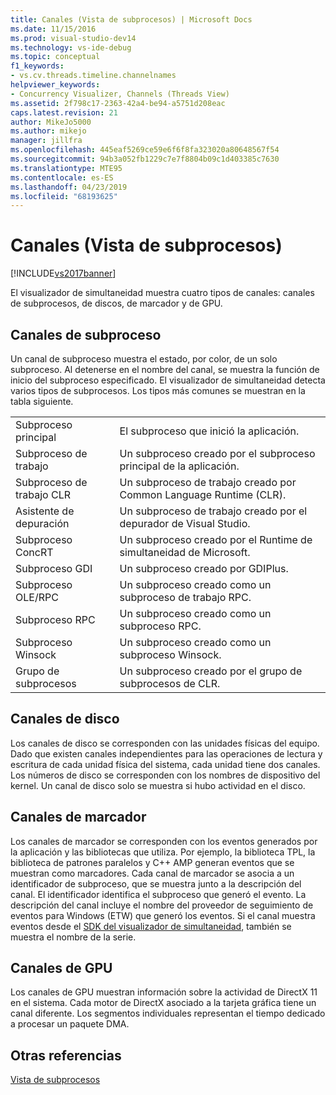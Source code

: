 ```yaml
---
title: Canales (Vista de subprocesos) | Microsoft Docs
ms.date: 11/15/2016
ms.prod: visual-studio-dev14
ms.technology: vs-ide-debug
ms.topic: conceptual
f1_keywords:
- vs.cv.threads.timeline.channelnames
helpviewer_keywords:
- Concurrency Visualizer, Channels (Threads View)
ms.assetid: 2f798c17-2363-42a4-be94-a5751d208eac
caps.latest.revision: 21
author: MikeJo5000
ms.author: mikejo
manager: jillfra
ms.openlocfilehash: 445eaf5269ce59e6f6f8fa323020a80648567f54
ms.sourcegitcommit: 94b3a052fb1229c7e7f8804b09c1d403385c7630
ms.translationtype: MTE95
ms.contentlocale: es-ES
ms.lasthandoff: 04/23/2019
ms.locfileid: "68193625"
---
```

# <a name="channels-threads-view"></a>Canales (Vista de subprocesos)
[!INCLUDE[vs2017banner](../includes/vs2017banner.md)]

El visualizador de simultaneidad muestra cuatro tipos de canales: canales de subprocesos, de discos, de marcador y de GPU.  
  
## <a name="thread-channels"></a>Canales de subproceso  
 Un canal de subproceso muestra el estado, por color, de un solo subproceso. Al detenerse en el nombre del canal, se muestra la función de inicio del subproceso especificado. El visualizador de simultaneidad detecta varios tipos de subprocesos. Los tipos más comunes se muestran en la tabla siguiente.  
  
|||  
|-|-|  
|Subproceso principal|El subproceso que inició la aplicación.|  
|Subproceso de trabajo|Un subproceso creado por el subproceso principal de la aplicación.|  
|Subproceso de trabajo CLR|Un subproceso de trabajo creado por Common Language Runtime (CLR).|  
|Asistente de depuración|Un subproceso de trabajo creado por el depurador de Visual Studio.|  
|Subproceso ConcRT|Un subproceso creado por el Runtime de simultaneidad de Microsoft.|  
|Subproceso GDI|Un subproceso creado por GDIPlus.|  
|Subproceso OLE/RPC|Un subproceso creado como un subproceso de trabajo RPC.|  
|Subproceso RPC|Un subproceso creado como un subproceso RPC.|  
|Subproceso Winsock|Un subproceso creado como un subproceso Winsock.|  
|Grupo de subprocesos|Un subproceso creado por el grupo de subprocesos de CLR.|  
  
## <a name="disk-channels"></a>Canales de disco  
 Los canales de disco se corresponden con las unidades físicas del equipo. Dado que existen canales independientes para las operaciones de lectura y escritura de cada unidad física del sistema, cada unidad tiene dos canales. Los números de disco se corresponden con los nombres de dispositivo del kernel. Un canal de disco solo se muestra si hubo actividad en el disco.  
  
## <a name="marker-channels"></a>Canales de marcador  
 Los canales de marcador se corresponden con los eventos generados por la aplicación y las bibliotecas que utiliza. Por ejemplo, la biblioteca TPL, la biblioteca de patrones paralelos y C++ AMP generan eventos que se muestran como marcadores. Cada canal de marcador se asocia a un identificador de subproceso, que se muestra junto a la descripción del canal. El identificador identifica el subproceso que generó el evento. La descripción del canal incluye el nombre del proveedor de seguimiento de eventos para Windows (ETW) que generó los eventos. Si el canal muestra eventos desde el [SDK del visualizador de simultaneidad](../profiling/concurrency-visualizer-sdk.md), también se muestra el nombre de la serie.  
  
## <a name="gpu-channels"></a>Canales de GPU  
 Los canales de GPU muestran información sobre la actividad de DirectX 11 en el sistema.  Cada motor de DirectX asociado a la tarjeta gráfica tiene un canal diferente.  Los segmentos individuales representan el tiempo dedicado a procesar un paquete DMA.  
  
## <a name="see-also"></a>Otras referencias  
 [Vista de subprocesos](../profiling/threads-view-parallel-performance.md)
